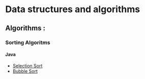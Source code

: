 # Data structures and algorithms

## Algorithms : 

### Sorting Algoritms

####    Java

*  [Selection Sort](Algorithms/Java/SelectionSort.java)
*  [Bubble Sort](Algorithms/Java/BubbleSort.java)
  
